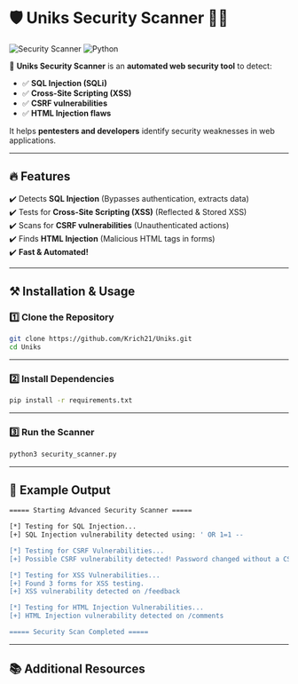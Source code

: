 # 🛡️ Uniks Security Scanner 🕵️‍♂️

![Security Scanner](https://img.shields.io/badge/Security-Scanner-blue?style=for-the-badge)
![Python](https://img.shields.io/badge/Made%20with-Python-ff69b4?style=for-the-badge)

🚀 **Uniks Security Scanner** is an **automated web security tool** to detect:
- ✅ **SQL Injection (SQLi)**
- ✅ **Cross-Site Scripting (XSS)**
- ✅ **CSRF vulnerabilities**
- ✅ **HTML Injection flaws**

It helps **pentesters and developers** identify security weaknesses in web applications.

---

## 🔥 Features
✔️ Detects **SQL Injection** (Bypasses authentication, extracts data)  
✔️ Tests for **Cross-Site Scripting (XSS)** (Reflected & Stored XSS)  
✔️ Scans for **CSRF vulnerabilities** (Unauthenticated actions)  
✔️ Finds **HTML Injection** (Malicious HTML tags in forms)  
✔️ **Fast & Automated!**

---

## **⚒️ Installation & Usage**

### 1️⃣ Clone the Repository
```bash
git clone https://github.com/Krich21/Uniks.git
cd Uniks
```

---

### 2️⃣ Install Dependencies
```bash
pip install -r requirements.txt
```

---

### 3️⃣ Run the Scanner
```bash
python3 security_scanner.py
```

---

## **🎯 Example Output**
```bash
===== Starting Advanced Security Scanner =====

[*] Testing for SQL Injection...
[+] SQL Injection vulnerability detected using: ' OR 1=1 --

[*] Testing for CSRF Vulnerabilities...
[+] Possible CSRF vulnerability detected! Password changed without a CSRF token.

[*] Testing for XSS Vulnerabilities...
[+] Found 3 forms for XSS testing.
[+] XSS vulnerability detected on /feedback

[*] Testing for HTML Injection Vulnerabilities...
[+] HTML Injection vulnerability detected on /comments

===== Security Scan Completed =====
```
---

## **📚 Additional Resources**



